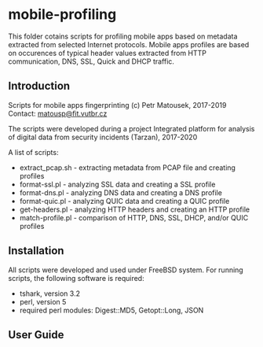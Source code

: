 # mobile-profiling
This folder cotains scripts for profiling mobile apps based on metadata extracted from selected Internet protocols. Mobile apps profiles are based on occurences of typical header values extracted from HTTP communication, DNS, SSL, Quick and DHCP traffic. 

Introduction
------------
Scripts for mobile apps fingerprinting
(c) Petr Matousek, 2017-2019
Contact: matousp@fit.vutbr.cz

The scripts were developed during a project Integrated platform for analysis of digital data from security incidents (Tarzan), 2017-2020

A list of scripts:
  - extract_pcap.sh - extracting metadata from PCAP file and creating profiles
  - format-ssl.pl - analyzing SSL data and creating a SSL profile
  - format-dns.pl - analyzing DNS data and creating a DNS profile
  - format-quic.pl - analyzing QUIC data and creating a QUIC profile
  - get-headers.pl - analyzing HTTP headers and creating an HTTP profile
  - match-profile.pl - comparison of HTTP, DNS, SSL, DHCP, and/or QUIC profiles

Installation
------------
All scripts were developed and used under FreeBSD system. For running scripts, the following software is required:
* tshark, version 3.2
* perl, version 5
* required perl modules: Digest::MD5, Getopt::Long, JSON


User Guide
----------


